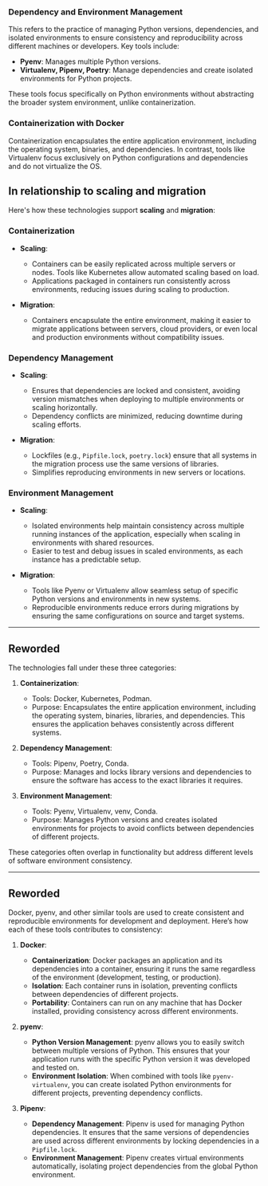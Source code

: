 
### Dependency and Environment Management

This refers to the practice of managing Python versions, dependencies, and isolated environments to ensure consistency and reproducibility across different machines or developers. Key tools include:

- **Pyenv**: Manages multiple Python versions.
- **Virtualenv, Pipenv, Poetry**: Manage dependencies and create isolated environments for Python projects.

These tools focus specifically on Python environments without abstracting the broader system environment, unlike containerization.

### Containerization with Docker

Containerization encapsulates the entire application environment, including the operating system, binaries, and dependencies. In contrast, tools like Virtualenv focus exclusively on Python configurations and dependencies and do not virtualize the OS.


## In relationship to scaling and migration
Here's how these technologies support **scaling** and **migration**:

### **Containerization**

- **Scaling**:
    
    - Containers can be easily replicated across multiple servers or nodes. Tools like Kubernetes allow automated scaling based on load.
    - Applications packaged in containers run consistently across environments, reducing issues during scaling to production.
- **Migration**:
    
    - Containers encapsulate the entire environment, making it easier to migrate applications between servers, cloud providers, or even local and production environments without compatibility issues.

### **Dependency Management**

- **Scaling**:
    
    - Ensures that dependencies are locked and consistent, avoiding version mismatches when deploying to multiple environments or scaling horizontally.
    - Dependency conflicts are minimized, reducing downtime during scaling efforts.
- **Migration**:
    
    - Lockfiles (e.g., `Pipfile.lock`, `poetry.lock`) ensure that all systems in the migration process use the same versions of libraries.
    - Simplifies reproducing environments in new servers or locations.
### **Environment Management**

- **Scaling**:
    
    - Isolated environments help maintain consistency across multiple running instances of the application, especially when scaling in environments with shared resources.
    - Easier to test and debug issues in scaled environments, as each instance has a predictable setup.
- **Migration**:
    
    - Tools like Pyenv or Virtualenv allow seamless setup of specific Python versions and environments in new systems.
    - Reproducible environments reduce errors during migrations by ensuring the same configurations on source and target systems.


---

## Reworded

The technologies fall under these three categories:

1. **Containerization**:
    
    - Tools: Docker, Kubernetes, Podman.
    - Purpose: Encapsulates the entire application environment, including the operating system, binaries, libraries, and dependencies. This ensures the application behaves consistently across different systems.
2. **Dependency Management**:
    
    - Tools: Pipenv, Poetry, Conda.
    - Purpose: Manages and locks library versions and dependencies to ensure the software has access to the exact libraries it requires.
3. **Environment Management**:
    
    - Tools: Pyenv, Virtualenv, venv, Conda.
    - Purpose: Manages Python versions and creates isolated environments for projects to avoid conflicts between dependencies of different projects.

These categories often overlap in functionality but address different levels of software environment consistency.


---


## Reworded

Docker, pyenv, and other similar tools are used to create consistent and reproducible environments for development and deployment. Here’s how each of these tools contributes to consistency:

1. **Docker**:
    
    - **Containerization**: Docker packages an application and its dependencies into a container, ensuring it runs the same regardless of the environment (development, testing, or production).
    - **Isolation**: Each container runs in isolation, preventing conflicts between dependencies of different projects.
    - **Portability**: Containers can run on any machine that has Docker installed, providing consistency across different environments.
2. **pyenv**:
    
    - **Python Version Management**: pyenv allows you to easily switch between multiple versions of Python. This ensures that your application runs with the specific Python version it was developed and tested on.
    - **Environment Isolation**: When combined with tools like `pyenv-virtualenv`, you can create isolated Python environments for different projects, preventing dependency conflicts.
3. **Pipenv**:
    
    - **Dependency Management**: Pipenv is used for managing Python dependencies. It ensures that the same versions of dependencies are used across different environments by locking dependencies in a `Pipfile.lock`.
    - **Environment Management**: Pipenv creates virtual environments automatically, isolating project dependencies from the global Python environment.
